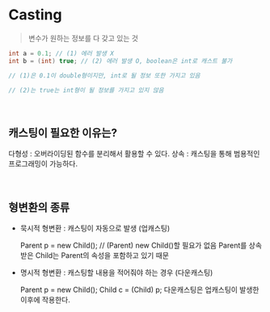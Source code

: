 # Casting

> 변수가 원하는 정보를 다 갖고 있는 것

```c++
int a = 0.1; // (1) 에러 발생 X
int b = (int) true; // (2) 에러 발생 O, boolean은 int로 캐스트 불가

// (1)은 0.1이 double형이지만, int로 될 정보 또한 가지고 있음

// (2)는 true는 int형이 될 정보를 가지고 있지 않음
```

<br>

## 캐스팅이 필요한 이유는?

다형성 : 오버라이딩된 함수를 분리해서 활용할 수 있다.
상속 : 캐스팅을 통해 범용적인 프로그래밍이 가능하다.

<br>

## 형변환의 종류

-   묵시적 형변환 : 캐스팅이 자동으로 발생 (업캐스팅)

    Parent p = new Child(); // (Parent) new Child()할 필요가 없음
    Parent를 상속받은 Child는 Parent의 속성을 포함하고 있기 때문

-   명시적 형변환 : 캐스팅할 내용을 적어줘야 하는 경우 (다운캐스팅)

    Parent p = new Child();
    Child c = (Child) p;
    다운캐스팅은 업캐스팅이 발생한 이후에 작용한다.

